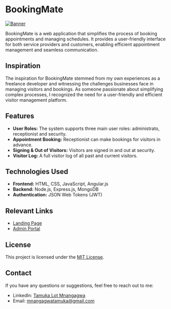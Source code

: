 # BookingMate

[![Banner](https://miro.medium.com/v2/resize:fit:4800/format:webp/1*5nmepXugbbNICZRqGH5mPA.png)](https://bookingmate.tamarena.tech/)

BookingMate is a web application that simplifies the process of booking appointments and managing schedules. It provides a user-friendly interface for both service providers and customers, enabling efficient appointment management and seamless communication.

## Inspiration

The inspiration for BookingMate stemmed from my own experiences as a freelance developer and witnessing the challenges businesses face in managing visitors and bookings. As someone passionate about simplifying complex processes, I recognized the need for a user-friendly and efficient visitor management platform.

## Features

- **User Roles:** The system supports three main user roles: administrato, receptionist and security.
- **Appointment Booking:** Receptionist can make bookings for visitors in advance.
- **Signing & Out of Visitors:** Visitors are signed in and out at security.
- **Visitor Log:** A full visitor log of all past and current visitors.

## Technologies Used

- **Frontend:** HTML, CSS, JavaScript, Angular.js
- **Backend:** Node.js, Express.js, MongoDB
- **Authentication:** JSON Web Tokens (JWT)

## Relevant Links
- [Landing Page](https://bookingmate.tamarena.tech/)
- [Admin Portal](https://app-bookingmate.tamarena.tech/auth/login)


## License

This project is licensed under the [MIT License](LICENSE).

## Contact

If you have any questions or suggestions, feel free to reach out to me:

- LinkedIn: [Tamuka Lot Mnangagwa](https://www.linkedin.com/in/tamuka-lot-mnangagwa-20959678/)
- Email: [mnangagwatamuka@gmail.com](mailto:mnangagwatamuka@gmail.com)